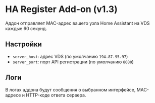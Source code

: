 # HA Register Add-on (v1.3)

Аддон отправляет MAC-адрес вашего узла Home Assistant на VDS каждые 60 секунд.

## Настройки
- `server_host`: адрес VDS (по умолчанию `194.87.95.97`)
- `server_port`: порт API регистрации (по умолчанию `8080`)

## Логи
В логах аддона будут сообщения о выбранном интерфейсе, MAC-адресе и HTTP-коде ответа сервера.

